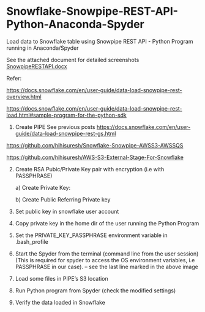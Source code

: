# Snowflake-Snowpipe-REST-API-Python-Anaconda-Spyder
Load data to Snowflake table  using Snowpipe REST API  - Python Program running in Anaconda/Spyder 

See the attached document for detailed screenshots
<a href="https://github.com/hihisuresh/Snowflake-Snowpipe-REST-API-Python-Anaconda-Spyder/blob/master/SnowpipeRESTAPI.docx">SnowpipeRESTAPI.docx</a>


Refer:

https://docs.snowflake.com/en/user-guide/data-load-snowpipe-rest-overview.html

https://docs.snowflake.com/en/user-guide/data-load-snowpipe-rest-load.html#sample-program-for-the-python-sdk

1.	Create PIPE
See  previous posts
https://docs.snowflake.com/en/user-guide/data-load-snowpipe-rest-gs.html

https://github.com/hihisuresh/Snowflake-Snowpipe-AWSS3-AWSSQS

https://github.com/hihisuresh/AWS-S3-External-Stage-For-Snowflake


2.	Create  RSA Pubic/Private Key pair with encryption (i.e with PASSPHRASE)

     a) Create Private Key:
 
     b) Create Public Referring Private key
 

3.	Set public key in snowflake user account

 
4.	Copy private key in the home dir of the user running the Python Program 
 
5.	Set the PRIVATE_KEY_PASSPHRASE environment variable in .bash_profile
 
6.	Start the Spyder from the  terminal (command line from the user session)
(This is required for spyder to access the OS environment variables, i.e PASSPHRASE in our case). – see the last line marked  in the above image
7.	Load some files in PIPE’s S3 location 
 
8.	Run Python program from Spyder
(check the modified settings)
 
9.	Verify the data loaded in Snowflake
